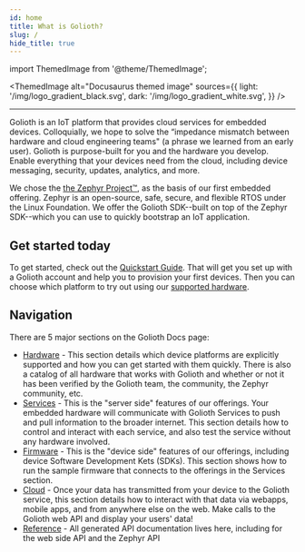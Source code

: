 ```yaml
---
id: home
title: What is Golioth?
slug: /
hide_title: true
---
```


import ThemedImage from '@theme/ThemedImage';

<ThemedImage
  alt="Docusaurus themed image"
  sources={{
    light: '/img/logo_gradient_black.svg',
    dark: '/img/logo_gradient_white.svg',
  }}
/>

---

Golioth is an IoT platform that provides cloud services for embedded devices. Colloquially, we hope to solve the “impedance mismatch between hardware and cloud engineering teams" (a phrase we learned from an early user). Golioth is purpose-built for you and the hardware you develop. Enable everything that your devices need from the cloud, including device messaging, security, updates, analytics, and more.

We chose the [the Zephyr Project™](https://www.zephyrproject.org), as the basis of our first embedded offering. Zephyr is an open-source, safe, secure, and flexible RTOS under the Linux Foundation. We offer the Golioth SDK--built on top of the Zephyr SDK--which you can use to quickly bootstrap an IoT application.

## Get started today

To get started, check out the [Quickstart Guide](/services/getting-started/). That will get you set up with a Golioth account and help you to provision your first devices. Then you can choose which platform to try out using our [supported hardware](/hardware).

## Navigation

There are 5 major sections on the Golioth Docs page:

* [Hardware](/hardware) - This section details which device platforms are explicitly supported and how you can get started with them quickly. There is also a catalog of all hardware that works with Golioth and whether or not it has been verified by the Golioth team, the community, the Zephyr community, etc.
* [Services](/services) - This is the "server side" features of our offerings. Your embedded hardware will communicate with Golioth Services to push and pull information to the broader internet. This section details how to control and interact with each service, and also test the service without any hardware involved.
* [Firmware](/firmware) - This is the "device side" features of our offerings, including device Software Development Kets (SDKs). This section shows how to run the sample firmware that connects to the offerings in the Services section. 
* [Cloud](/cloud) - Once your data has transmitted from your device to the Golioth service, this section details how to interact with that data via webapps, mobile apps, and from anywhere else on the web. Make calls to the Golioth web API and display your users' data!
* [Reference](/reference) - All generated API documentation lives here, including for the web side API and the Zephyr API